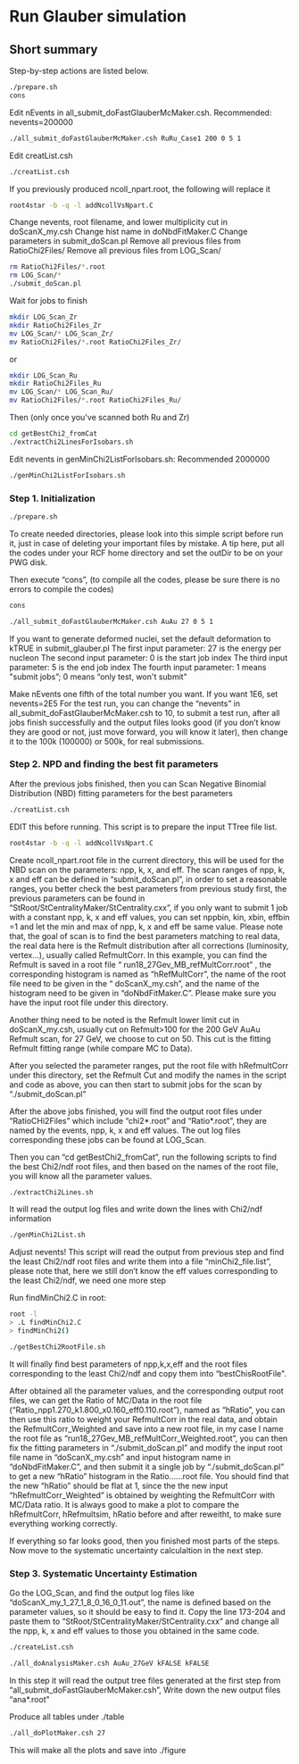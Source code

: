 # Run Glauber simulation

## Short summary

Step-by-step actions are listed below.

```bash
./prepare.sh
cons
```

Edit nEvents in all_submit_doFastGlauberMcMaker.csh. Recommended: nevents=200000
```bash
./all_submit_doFastGlauberMcMaker.csh RuRu_Case1 200 0 5 1
```

Edit creatList.csh
```bash
./creatList.csh
```

If you previously produced ncoll_npart.root, the following will replace it
```bash
root4star -b -q -l addNcollVsNpart.C
```

Change nevents, root filename, and lower multiplicity cut in doScanX_my.csh
Change hist name in doNbdFitMaker.C
Change parameters in submit_doScan.pl
Remove all previous files from RatioChi2Files/
Remove all previous files from LOG_Scan/
```bash
rm RatioChi2Files/*.root
rm LOG_Scan/*
./submit_doScan.pl
```

Wait for jobs to finish
```bash
mkdir LOG_Scan_Zr
mkdir RatioChi2Files_Zr
mv LOG_Scan/* LOG_Scan_Zr/
mv RatioChi2Files/*.root RatioChi2Files_Zr/
```
or
```bash
mkdir LOG_Scan_Ru
mkdir RatioChi2Files_Ru
mv LOG_Scan/* LOG_Scan_Ru/
mv RatioChi2Files/*.root RatioChi2Files_Ru/
```
Then (only once you've scanned both Ru and Zr)
```bash
cd getBestChi2_fromCat
./extractChi2LinesForIsobars.sh
```

Edit nevents in genMinChi2ListForIsobars.sh: Recommended 2000000
```bash
./genMinChi2ListForIsobars.sh
```



### Step 1. Initialization

```bash
./prepare.sh
```
To create needed directories, please look into this simple script before run it, 
just in case of deleting your important files by mistake.
A tip here, put all the codes under your RCF home directory and set the outDir to be on your PWG disk.

Then execute “cons”, (to compile all the codes, please be sure there is no errors to compile the codes)
```bash
cons
```

```bash
./all_submit_doFastGlauberMcMaker.csh AuAu 27 0 5 1
```
If you want to generate deformed nuclei, set the default deformation to kTRUE in submit_glauber.pl
The first input parameter:  27 is the energy per nucleon
The second input parameter: 0 is the start job index
The third input parameter:  5 is the end job index
The fourth input parameter: 1 means "submit jobs”;  0 means “only test, won't submit"

Make nEvents one fifth of the total number you want. If you want 1E6, set nevents=2E5
For the test run, you can change the “nevents” in all_submit_doFastGlauberMcMaker.csh to 10, 
to submit a test run, after all jobs finish successfully and the output files looks good 
(if you don’t know they are good or not, just move forward, you will know it later), then change 
it to the 100k (100000) or 500k, for real submissions.

### Step 2. NPD and finding the best fit parameters

After the previous jobs finished, then you can Scan Negative Binomial Distribution (NBD) fitting parameters for the best parameters
```bash
./creatList.csh
```
EDIT this before running. This script is to prepare the input TTree file list.

```bash
root4star -b -q -l addNcollVsNpart.C
```
Create ncoll_npart.root file in the current directory, this will be used for the NBD scan 
on the parameters: npp, k, x, and eff. The scan ranges of npp, k, x and eff can be defined
in “submit_doScan.pl”, in order to set a reasonable ranges, 
you better check the best parameters from previous study first, the previous parameters can be found 
in “StRoot/StCentralityMaker/StCentrality.cxx”, if you only want to submit 1 job with a constant npp, k, x 
and eff values, you can set nppbin, kin, xbin, effbin =1 and let the min and max of npp, k, x and eff be same value. 
Please note that, the goal of scan is to find the best parameters matching to real data, the real data here is 
the Refmult distribution after all corrections (luminosity, vertex…),  usually called RefmultCorr. In this example, 
you can find the Refmult is saved in a root file “ run18_27Gev_MB_refMultCorr.root” , the corresponding histogram is 
named as “hRefMultCorr”, the name of the root file need to be given in the “ doScanX_my.csh”, and the name of the 
histogram need to be given in “doNbdFitMaker.C”. Please make sure you have the input root file under this directory.

Another thing need to be noted is the Refmult lower limit cut in doScanX_my.csh, usually cut on Refmult>100 for 
the 200 GeV AuAu Refmult scan, for 27 GeV, we choose to cut on 50. This cut is the fitting Refmult fitting range 
(while compare MC to Data).

After you selected the parameter ranges, put the root file with hRefmultCorr under this directory, set the Refmult Cut and modify 
the names in the script and code as above, you can then start to submit jobs for the scan by “./submit_doScan.pl"

After the above jobs finished, you will find the output root files under “RatioCHi2Files” which include “chi2*.root” and “Ratio*.root”, 
they are named by the events, npp, k, x and eff values. The out log files corresponding these jobs can be found at LOG_Scan. 

Then you can “cd getBestChi2_fromCat”, run the following scripts to find the best Chi2/ndf root files, and then based on the names of the 
root file, you will know all the parameter values.

```bash
./extractChi2Lines.sh 
```
It will read the output log files and write down the lines with Chi2/ndf information 

```bash
./genMinChi2List.sh 
```
Adjust nevents! This script will read the output from previous step and find the least Chi2/ndf root files and write them into 
a file “minChi2_file.list”, please note that, here we still don’t know the eff values corresponding to the least Chi2/ndf, 
we need one more step

Run findMinChi2.C in root:
```bash
root -l
> .L findMinChi2.C
> findMinChi2()
```

```bash
./getBestChi2RootFile.sh
```
It will finally find best parameters of npp,k,x,eff and the root files corresponding to the least Chi2/ndf 
and copy them into “bestChisRootFile".

After obtained all the parameter values, and the corresponding output root files, we can get the Ratio of MC/Data in 
the root file (“Ratio_npp1.270_k1.800_x0.160_eff0.110.root”), named as “hRatio”, you can then use this ratio to 
weight your RefmultCorr in the real data, and obtain the RefmultCorr_Weighted and save into a new root file, 
in my case I name the root file as “run18_27Gev_MB_refMultCorr_Weighted.root”, you can then fix the fitting 
parameters in “./submit_doScan.pl” and modify the input root file name in “doScanX_my.csh” and input histogram 
name in “doNbdFitMaker.C”, and then submit it a single job by “./submit_doScan.pl” to get a new “hRatio” histogram 
in the Ratio……root file. You should find that the new “hRatio” should be flat at 1, since the the new input 
“hRefmultCorr_Weighted” is obtained by weighting the RefmultCorr with MC/Data ratio. It is always good to make 
a plot to compare the hRefmultCorr, hRefmultsim, hRatio before and after reweitht, to make sure everything working correctly.

If everything so far looks good, then you finished most parts of the steps. Now move to the systematic uncertainty calculaltion in the next step.

### Step 3. Systematic Uncertainty Estimation

Go the LOG_Scan, and find the output log files like “doScanX_my_1_27_1_8_0_16_0_11.out”, the name is defined based on the 
parameter values, so it should be easy to find it.  Copy the line 173-204 and paste them to 
“StRoot/StCentralityMaker/StCentrality.cxx” and change all the npp, k, x and eff values to those you obtained in the same code.

```bash
./createList.csh
```

```bash
./all_doAnalysisMaker.csh AuAu_27GeV kFALSE kFALSE
```
In this step it will read the output tree files generated at the first step from “all_submit_doFastGlauberMcMaker.csh”,
Write down the new output files “ana*.root"

Produce all tables under ./table
```bash
./all_doPlotMaker.csh 27
```
This will make all the plots and save into ./figure
